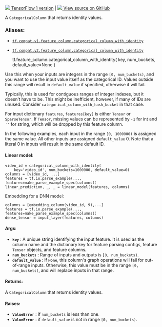 [ ![](https://tensorflow.google.cn/images/tf_logo_32px.png) TensorFlow 1
version](/versions/r1.15/api_docs/python/tf/feature_column/categorical_column_with_identity)
|  [ ![](https://tensorflow.google.cn/images/GitHub-Mark-32px.png) View source
on GitHub
](https://github.com/tensorflow/tensorflow/blob/r2.0/tensorflow/python/feature_column/feature_column_v2.py#L1812-L1877)  
  
  
A `CategoricalColumn` that returns identity values.

### Aliases:

  * [`tf.compat.v1.feature_column.categorical_column_with_identity`](/api_docs/python/tf/feature_column/categorical_column_with_identity)
  * [`tf.compat.v2.feature_column.categorical_column_with_identity`](/api_docs/python/tf/feature_column/categorical_column_with_identity)

    
    
    tf.feature_column.categorical_column_with_identity(
        key,
        num_buckets,
        default_value=None
    )
    

Use this when your inputs are integers in the range `[0, num_buckets)`, and
you want to use the input value itself as the categorical ID. Values outside
this range will result in `default_value` if specified, otherwise it will
fail.

Typically, this is used for contiguous ranges of integer indexes, but it
doesn't have to be. This might be inefficient, however, if many of IDs are
unused. Consider `categorical_column_with_hash_bucket` in that case.

For input dictionary `features`, `features[key]` is either `Tensor` or
`SparseTensor`. If `Tensor`, missing values can be represented by `-1` for int
and `''` for string, which will be dropped by this feature column.

In the following examples, each input in the range `[0, 1000000)` is assigned
the same value. All other inputs are assigned `default_value` 0\. Note that a
literal 0 in inputs will result in the same default ID.

#### Linear model:

    
    
    video_id = categorical_column_with_identity(
        key='video_id', num_buckets=1000000, default_value=0)
    columns = [video_id, ...]
    features = tf.io.parse_example(..., features=make_parse_example_spec(columns))
    linear_prediction, _, _ = linear_model(features, columns)
    

Embedding for a DNN model:

    
    
    columns = [embedding_column(video_id, 9),...]
    features = tf.io.parse_example(..., features=make_parse_example_spec(columns))
    dense_tensor = input_layer(features, columns)
    

#### Args:

  * **`key`** : A unique string identifying the input feature. It is used as the column name and the dictionary key for feature parsing configs, feature `Tensor` objects, and feature columns.
  * **`num_buckets`** : Range of inputs and outputs is `[0, num_buckets)`.
  * **`default_value`** : If `None`, this column's graph operations will fail for out-of-range inputs. Otherwise, this value must be in the range `[0, num_buckets)`, and will replace inputs in that range.

#### Returns:

A `CategoricalColumn` that returns identity values.

#### Raises:

  * **`ValueError`** : if `num_buckets` is less than one.
  * **`ValueError`** : if `default_value` is not in range `[0, num_buckets)`.

